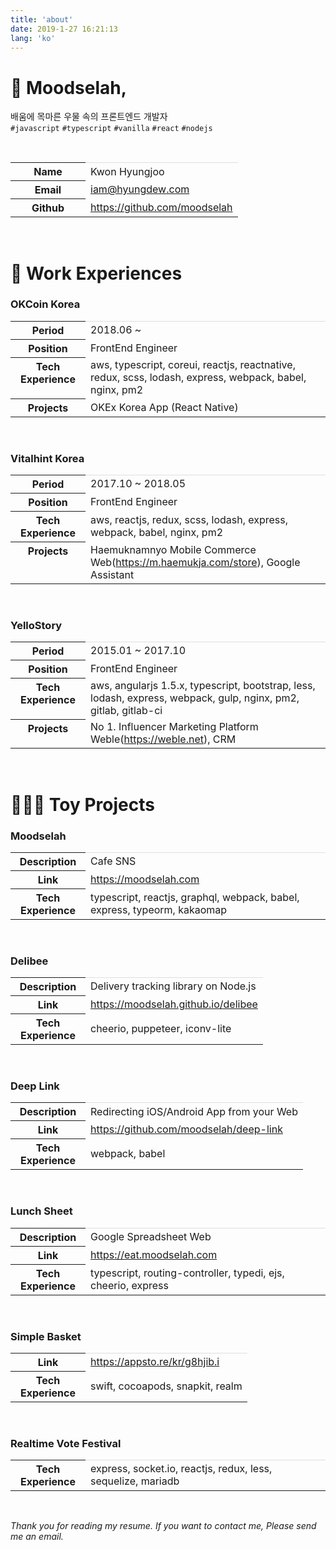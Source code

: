 ```yaml
---
title: 'about'
date: 2019-1-27 16:21:13
lang: 'ko'
---
```


# 🧐 Moodselah,

배움에 목마른 우물 속의 프론트엔드 개발자  
`#javascript` `#typescript` `#vanilla` `#react` `#nodejs`

<br>
<table>
<colgroup>
    <col width="120px" />
    <col />
</colgroup>
<tr style="border-top: 1px solid hsla(0,0%,0%,0.12);">
    <th>Name</th>
    <td>Kwon Hyungjoo</td>
</tr>
<tr>
    <th>Email</th>
    <td><a href="mailto:iam@hyungdew.com">iam@hyungdew.com</a></td>
</tr>
<tr>
    <th>Github</th>
    <td><a href="https://github.com/moodselah" target="_blank">https://github.com/moodselah</a></td>
</tr>
</table>
<br>

# 💼 Work Experiences

### OKCoin Korea

<table>
<colgroup>
    <col width="120px" />
    <col />
</colgroup>
<tr style="border-top: 1px solid hsla(0,0%,0%,0.12);">
    <th>Period</th>
    <td>2018.06 ~ </td>
</tr>
<tr>
    <th>Position</th>
    <td>FrontEnd Engineer</td>
</tr>
<tr>
    <th style="vertical-align: top">Tech Experience</th>
    <td>aws, typescript, coreui, reactjs, reactnative, redux, scss, lodash, express, webpack, babel, nginx, pm2</td>
</tr>
<tr>
    <th style="vertical-align: top">Projects</th>
    <td>OKEx Korea App (React Native)</td>
</tr>
</table>
<br>

### Vitalhint Korea

<table>
<colgroup>
    <col width="120px" />
    <col />
</colgroup>
<tr style="border-top: 1px solid hsla(0,0%,0%,0.12);">
    <th>Period</th>
    <td>2017.10 ~ 2018.05</td>
</tr>
<tr>
    <th>Position</th>
    <td>FrontEnd Engineer</td>
</tr>
<tr>
    <th style="vertical-align: top">Tech Experience</th>
    <td>aws, reactjs, redux, scss, lodash, express, webpack, babel, nginx, pm2</td>
</tr>
<tr>
    <th style="vertical-align: top">Projects</th>
    <td>Haemuknamnyo Mobile Commerce Web(<a href="https://m.haemukja.com/store" target="_blank">https://m.haemukja.com/store</a>), Google Assistant</td>
</tr>
</table>
<br>

### YelloStory

<table>
<colgroup>
    <col width="120px" />
    <col />
</colgroup>
<tr style="border-top: 1px solid hsla(0,0%,0%,0.12);">
    <th>Period</th>
    <td>2015.01 ~ 2017.10</td>
</tr>
<tr>
    <th>Position</th>
    <td>FrontEnd Engineer</td>
</tr>
<tr>
    <th style="vertical-align: top">Tech Experience</th>
    <td>aws, angularjs 1.5.x, typescript, bootstrap, less, lodash, express, webpack, gulp, nginx, pm2, gitlab, gitlab-ci</td>
</tr>
<tr>
    <th style="vertical-align: top">Projects</th>
    <td>No 1. Influencer Marketing Platform Weble(<a href="https://weble.net" target="_blank">https://weble.net</a>), CRM</td>
</tr>
</table>
<br>

# 👨🏻‍💻 Toy Projects

### Moodselah

<table>
<colgroup>
    <col width="120px" />
    <col />
</colgroup>
<tr style="border-top: 1px solid hsla(0,0%,0%,0.12);">
    <th>Description</th>
    <td>Cafe SNS</td>
</tr>
<tr>
    <th>Link</th>
    <td><a href="https://moodselah.com" target="_blank">https://moodselah.com</a></td>
</tr>
<tr>
    <th style="vertical-align: top">Tech Experience</th>
    <td>typescript, reactjs, graphql, webpack, babel, express, typeorm, kakaomap</td>
</tr>
</table>
<br>

### Delibee

<table>
<colgroup>
    <col width="120px" />
    <col />
</colgroup>
<tr style="border-top: 1px solid hsla(0,0%,0%,0.12);">
    <th>Description</th>
    <td>Delivery tracking library on Node.js</td>
</tr>
<tr>
    <th>Link</th>
    <td><a href="https://moodselah.github.io/delibee" target="_blank">https://moodselah.github.io/delibee</a></td>
</tr>
<tr>
    <th style="vertical-align: top">Tech Experience</th>
    <td>cheerio, puppeteer, iconv-lite</td>
</tr>
</table>
<br>

### Deep Link

<table>
<colgroup>
    <col width="120px" />
    <col />
</colgroup>
<tr style="border-top: 1px solid hsla(0,0%,0%,0.12);">
    <th>Description</th>
    <td>Redirecting iOS/Android App from your Web</td>
</tr>
<tr>
    <th>Link</th>
    <td><a href="https://github.com/moodselah/deep-link" target="_blank">https://github.com/moodselah/deep-link</a></td>
</tr>
<tr>
    <th style="vertical-align: top">Tech Experience</th>
    <td>webpack, babel</td>
</tr>
</table>
<br>

### Lunch Sheet

<table>
<colgroup>
    <col width="120px" />
    <col />
</colgroup>
<tr style="border-top: 1px solid hsla(0,0%,0%,0.12);">
    <th>Description</th>
    <td>Google Spreadsheet Web</td>
</tr>
<tr>
    <th>Link</th>
    <td><a href="https://eat.moodselah.com" target="_blank">https://eat.moodselah.com</a></td>
</tr>
<tr>
    <th style="vertical-align: top">Tech Experience</th>
    <td>typescript, routing-controller, typedi, ejs, cheerio, express</td>
</tr>
</table>
<br>

### Simple Basket

<table>
<colgroup>
    <col width="120px" />
    <col />
</colgroup>
<tr style="border-top: 1px solid hsla(0,0%,0%,0.12);">
    <th>Link</th>
    <td><a href="https://appsto.re/kr/g8hjib.i" target="_blank">https://appsto.re/kr/g8hjib.i</a></td>
</tr>
<tr>
    <th style="vertical-align: top">Tech Experience</th>
    <td>swift, cocoapods, snapkit, realm</td>
</tr>
</table>
<br>

### Realtime Vote Festival

<table>
<colgroup>
    <col width="120px" />
    <col />
</colgroup>
<tr style="border-top: 1px solid hsla(0,0%,0%,0.12);">
    <th style="vertical-align: top">Tech Experience</th>
    <td>express, socket.io, reactjs, redux, less, sequelize, mariadb</td>
</tr>
</table>
<br>

_Thank you for reading my resume. If you want to contact me, Please send me an email._
